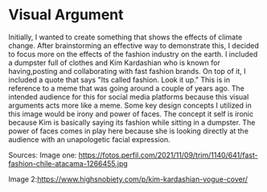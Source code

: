 # Visual Argument

Initially, I wanted to create something that shows the effects of climate change. After brainstorming an effective way to demonstrate this, I decided to focus more on the effects of the fashion industry on the earth. I included a dumpster full of clothes and Kim Kardashian who is known for having,posting and collaborating with fast fashion brands. On top of it, I included a quote that says "Its called fashion. Look it up." This is in reference to a meme that was going around a couple of years ago. The intended audience for this for social media platforms because this visual arguments acts more like a meme. Some key design concepts I utilized in this image would be irony and power of faces. The concept it self is ironic because Kim is basically saying its fashion while sitting in a dumpster. The power of faces comes in play here because she is looking directly at the audience with an unapologetic facial expression.

Sources:
Image one: https://fotos.perfil.com/2021/11/09/trim/1140/641/fast-fashion-chile-atacama-1266455.jpg

Image 2:https://www.highsnobiety.com/p/kim-kardashian-vogue-cover/
